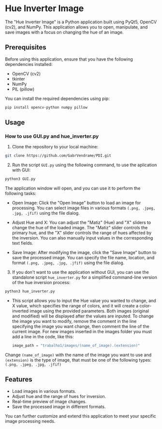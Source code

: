 # Hue Inverter Image

The "Hue Inverter Image" is a Python application built using PyQt5, OpenCV (cv2), and NumPy. This application allows you to open, manipulate, and save images with a focus on changing the hue of an image.

## Prerequisites

Before using this application, ensure that you have the following dependencies installed:

- OpenCV (cv2)
- tkinter
- NumPy
- PIL (pillow)

You can install the required dependencies using pip:

  ```bash
  pip install opencv-python numpy pillow
  ```

## Usage

### How to use GUI.py and hue_inverter.py

1. Clone the repository to your local machine:

  ```bash
  git clone https://github.com/GabrVendrame/PDI.git
  ```

2. Run the script `GUI.py` using the following command, to use the aplication with GUI:

  ```bash
  python3 GUI.py
  ```

The application window will open, and you can use it to perform the following tasks:

- Open Image: Click the "Open Image" button to load an image for processing. You can select image files in various formats `(.png, .jpeg, .jpg, .jfif)` using the file dialog.

- Adjust Hue and X: You can adjust the "Matiz" (Hue) and "X" sliders to change the hue of the loaded image. The "Matiz" slider controls the primary hue, and the "X" slider controls the range of hues affected by the inversion. You can also manually input values in the corresponding text fields.

- Save Image: After modifying the image, click the "Save Image" button to save the processed image. You can specify the file name, location, and format `(.png, .jpeg, .jpg, .jfif)` using the file dialog.

3. If you don't want to use the application without GUI, you can use the standalone script `hue_inverter.py` for a simplified command-line version of the hue inversion process:

  ```bash
  python3 hue_inverter.py
  ```

- This script allows you to input the Hue value you wanted to change, and X value, which specifies the range of colors, and it will create a color-inverted image using the provided parameters. Both images (original and modified) will be displayed after the values are inputed.
To change the image you want to modify, remove the comment in the line specifying the image you want change, then comment the line of the current image. For new images inserted in the images folder you must add a line in the code, like this:

  ```python
  image_path = "trabalho1/images/(name_of_image).(extension)"
  ```

Change `(name_of_image)` with the name of the image you want to use and `(extension)` is the type of image, that must be one of the following types: `(.png, .jpeg, .jpg, .jfif)`

<!-- ### How to use plot_hue.ipynb -->

## Features

- Load images in various formats.
- Adjust hue and the range of hues for inversion.
- Real-time preview of image changes.
- Save the processed image in different formats.

You can further customize and extend this application to meet your specific image processing needs.
